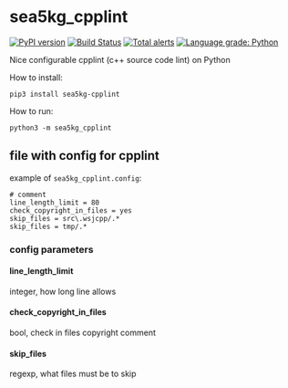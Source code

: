 # sea5kg_cpplint

[![PyPI version](https://badge.fury.io/py/sea5kg-cpplint.svg)](https://badge.fury.io/py/sea5kg-cpplint) [![Build Status](https://api.travis-ci.com/sea-kg/sea5kg_cpplint.svg?branch=dev)](https://travis-ci.com/sea-kg/sea5kg_cpplint) [![Total alerts](https://img.shields.io/lgtm/alerts/g/sea-kg/sea5kg_cpplint.svg?logo=lgtm&logoWidth=18)](https://lgtm.com/projects/g/sea-kg/sea5kg_cpplint/alerts/) [![Language grade: Python](https://img.shields.io/lgtm/grade/python/g/sea-kg/sea5kg_cpplint.svg?logo=lgtm&logoWidth=18)](https://lgtm.com/projects/g/sea-kg/sea5kg_cpplint/context:python) 

Nice configurable cpplint (c++ source code lint) on Python

How to install:
```
pip3 install sea5kg-cpplint
```

How to run:

```
python3 -m sea5kg_cpplint
```

## file with config for cpplint

example of `sea5kg_cpplint.config`:
```
# comment
line_length_limit = 80
check_copyright_in_files = yes
skip_files = src\.wsjcpp/.*
skip_files = tmp/.*
```

### config parameters

#### line_length_limit

integer, how long line allows

#### check_copyright_in_files

bool, check in files copyright comment 

#### skip_files

regexp, what files must be to skip